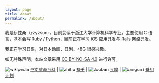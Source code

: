 ```yaml
---
layout: page
title: About
permalink: /about/
---
```


我是伊兹桑（yzyzsun），目前就读于浙江大学计算机科学专业。主要使用 C 语言，基本会写 Ruby / Python，目前正在学习 iOS 应用开发与 Rails 网络开发。

我正在学习日语，对日本动画、日剧、48G 很感兴趣。

如无特殊声明，本站文章采用 [CC BY-NC-SA 4.0](http://creativecommons.org/licenses/by-nc-sa/4.0/deed.zh) 进行许可。

![wikipedia](/images/wikipedia.ico) [中文维基百科](https://zh.wikipedia.org/wiki/User:Yzyzsun) |
![zhihu](/images/zhihu.ico) [知乎](http://www.zhihu.com/people/yzyzsun) |
![douban](/images/douban.ico) [豆瓣](http://www.douban.com/people/yzyzsun/) |
![bangumi](/images/bangumi.ico) [番组计划](http://bgm.tv/user/yzyzsun)
